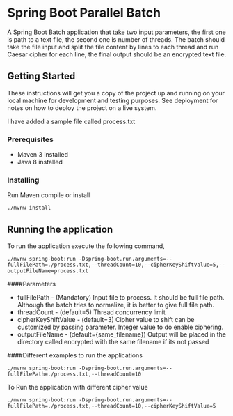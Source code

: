 # Spring Boot Parallel Batch

A Spring Boot Batch application that take two input parameters, the first one is path to a text file, the second one is number of threads. The batch  should take the file input and split the file content by lines to each thread and run Caesar cipher for each line, the final output should be an encrypted text file.

## Getting Started

These instructions will get you a copy of the project up and running on your local machine for development and testing purposes. See deployment for notes on how to deploy the project on a live system.

I have added a sample file called process.txt

### Prerequisites

- Maven 3 installed
- Java 8 installed

### Installing

Run Maven compile or install

```
./mvnw install
```

## Running the application

To run the application execute the following command,

```
./mvnw spring-boot:run -Dspring-boot.run.arguments=--fullFilePath=./process.txt,--threadCount=10,--cipherKeyShiftValue=5,--outputFileName=process.txt
```

####Parameters

- fullFilePath - (Mandatory)
Input file to process. It should be full file path. Although the batch tries to normalize, it is better to give full file path.
- threadCount - (default=5)
Thread concurrency limit
- cipherKeyShiftValue - (default=3)
Cipher value to shift can be customized by passing parameter. Integer value to do enable ciphering.
- outputFileName - (default={same_filename})
Output will be placed in the directory called encrypted with the same filename if its not passed

####Different examples to run the applications

```
./mvnw spring-boot:run -Dspring-boot.run.arguments=--fullFilePath=./process.txt,--threadCount=10
```

To Run the application with different cipher value
```
./mvnw spring-boot:run -Dspring-boot.run.arguments=--fullFilePath=./process.txt,--threadCount=10,--cipherKeyShiftValue=5
```